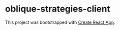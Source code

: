 # oblique-strategies-client


This project was bootstrapped with [Create React App](https://github.com/facebookincubator/create-react-app).
